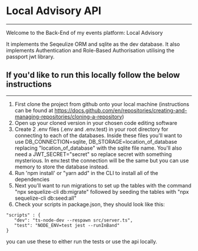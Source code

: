 # Local Advisory API

---

Welcome to the Back-End of my events platform: Local Advisory

It implements the Seqeulize ORM and sqlite as the dev database. It also implements Authentication and Role-Based Authorisation utilising the passport jwt library.

## If you'd like to run this locally follow the below instructions

---

1. First clone the project from github onto your local machine (instructions can be found at https://docs.github.com/en/repositories/creating-and-managing-repositories/cloning-a-repository)
2. Open up your cloned version in your chosen code editing software
3. Create 2 .env files (.env and .env.test) in your root directory for connecting to each of the databases. Inside these files you'll want to use DB_CONNECTION=sqlite, DB_STORAGE=location_of_database replacing "location_of_database" with the sqlite file name.
   You'll also need a JWT_SECRET="secret" so replace secret with something mysterious.
   In env.test the connection will be the same but you can use memory to store the database instead.
4. Run 'npm install' or "yarn add" in the CLI to install all of the dependencies
5. Next you'll want to run migrations to set up the tables with the command "npx sequelize-cli db:migrate" followed by seeding the tables with "npx sequelize-cli db:seed:all"
6. Check your scripts in package.json, they should look like this:

`"scripts" : {` \
 `   "dev": "ts-node-dev --respawn src/server.ts",` \
 `   "test": "NODE_ENV=test jest --runInBand"` \
`}`

you can use these to either run the tests or use the api locally.
